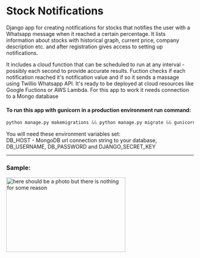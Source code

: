 # Stock Notifications

   Django app for creating notifications for stocks that notifies the user with a Whatsapp message when it reached a certain percentage. It lists information about stocks with historical graph, current price, company description etc. and after registration gives access to setting up notifications.

   It includes a cloud function that can be scheduled to run at any interval - possibly each second to provide accurate results. Fuction checks if each notification reached it's notification value and if so it sends a massage using Twillio Whatsapp API. It's ready to be deployed at cloud resources like Google Fuctions or AWS Lambda. For this app to work it needs connection to a Mongo database  
   
   

####   To run this app with gunicorn in a production environment run command:  
   
   ```python
   python manage.py makemigrations && python manage.py migrate && gunicorn --worker-tmp-dir /dev/shm stockalert.wsgi. 
   ```  
   You will need these environment variables set:  
   DB_HOST - MongoDB url connection string to your database, DB_USERNAME, DB_PASSWORD and DJANGO_SECRET_KEY

---

### Sample:
<img src="https://stock-notifications-app.s3.eu-central-1.amazonaws.com/stock.png" alt="here should be a photo but there is nothing for some reason" height=200px width=320px>
